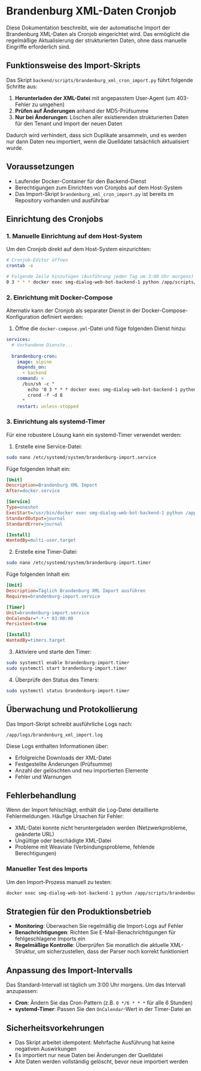 # Brandenburg XML-Daten Cronjob

Diese Dokumentation beschreibt, wie der automatische Import der Brandenburg XML-Daten als Cronjob eingerichtet wird. Das ermöglicht die regelmäßige Aktualisierung der strukturierten Daten, ohne dass manuelle Eingriffe erforderlich sind.

## Funktionsweise des Import-Skripts

Das Skript `backend/scripts/brandenburg_xml_cron_import.py` führt folgende Schritte aus:

1. **Herunterladen der XML-Datei** mit angepasstem User-Agent (um 403-Fehler zu umgehen)
2. **Prüfen auf Änderungen** anhand der MD5-Prüfsumme
3. **Nur bei Änderungen**: Löschen aller existierenden strukturierten Daten für den Tenant und Import der neuen Daten

Dadurch wird verhindert, dass sich Duplikate ansammeln, und es werden nur dann Daten neu importiert, wenn die Quelldatei tatsächlich aktualisiert wurde.

## Voraussetzungen

- Laufender Docker-Container für den Backend-Dienst
- Berechtigungen zum Einrichten von Cronjobs auf dem Host-System
- Das Import-Skript `brandenburg_xml_cron_import.py` ist bereits im Repository vorhanden und ausführbar

## Einrichtung des Cronjobs

### 1. Manuelle Einrichtung auf dem Host-System

Um den Cronjob direkt auf dem Host-System einzurichten:

```bash
# Cronjob-Editor öffnen
crontab -e

# Folgende Zeile hinzufügen (Ausführung jeden Tag um 3:00 Uhr morgens)
0 3 * * * docker exec smg-dialog-web-bot-backend-1 python /app/scripts/brandenburg_xml_cron_import.py >> /var/log/brandenburg-import.log 2>&1
```

### 2. Einrichtung mit Docker-Compose

Alternativ kann der Cronjob als separater Dienst in der Docker-Compose-Konfiguration definiert werden:

1. Öffne die `docker-compose.yml`-Datei und füge folgenden Dienst hinzu:

```yaml
services:
  # Vorhandene Dienste...
  
  brandenburg-cron:
    image: alpine
    depends_on:
      - backend
    command: >
      /bin/sh -c "
        echo '0 3 * * * docker exec smg-dialog-web-bot-backend-1 python /app/scripts/brandenburg_xml_cron_import.py >> /proc/1/fd/1 2>&1' > /etc/crontabs/root &&
        crond -f -d 8
      "
    restart: unless-stopped
```

### 3. Einrichtung als systemd-Timer

Für eine robustere Lösung kann ein systemd-Timer verwendet werden:

1. Erstelle eine Service-Datei:

```bash
sudo nano /etc/systemd/system/brandenburg-import.service
```

Füge folgenden Inhalt ein:

```ini
[Unit]
Description=Brandenburg XML Import
After=docker.service

[Service]
Type=oneshot
ExecStart=/usr/bin/docker exec smg-dialog-web-bot-backend-1 python /app/scripts/brandenburg_xml_cron_import.py
StandardOutput=journal
StandardError=journal

[Install]
WantedBy=multi-user.target
```

2. Erstelle eine Timer-Datei:

```bash
sudo nano /etc/systemd/system/brandenburg-import.timer
```

Füge folgenden Inhalt ein:

```ini
[Unit]
Description=Täglich Brandenburg XML Import ausführen
Requires=brandenburg-import.service

[Timer]
Unit=brandenburg-import.service
OnCalendar=*-*-* 03:00:00
Persistent=true

[Install]
WantedBy=timers.target
```

3. Aktiviere und starte den Timer:

```bash
sudo systemctl enable brandenburg-import.timer
sudo systemctl start brandenburg-import.timer
```

4. Überprüfe den Status des Timers:

```bash
sudo systemctl status brandenburg-import.timer
```

## Überwachung und Protokollierung

Das Import-Skript schreibt ausführliche Logs nach:

```
/app/logs/brandenburg_xml_import.log
```

Diese Logs enthalten Informationen über:
- Erfolgreiche Downloads der XML-Datei
- Festgestellte Änderungen (Prüfsumme)
- Anzahl der gelöschten und neu importierten Elemente
- Fehler und Warnungen

## Fehlerbehandlung

Wenn der Import fehlschlägt, enthält die Log-Datei detaillierte Fehlermeldungen. Häufige Ursachen für Fehler:

- XML-Datei konnte nicht heruntergeladen werden (Netzwerkprobleme, geänderte URL)
- Ungültige oder beschädigte XML-Datei
- Probleme mit Weaviate (Verbindungsprobleme, fehlende Berechtigungen)

### Manueller Test des Imports

Um den Import-Prozess manuell zu testen:

```bash
docker exec smg-dialog-web-bot-backend-1 python /app/scripts/brandenburg_xml_cron_import.py
```

## Strategien für den Produktionsbetrieb

- **Monitoring**: Überwachen Sie regelmäßig die Import-Logs auf Fehler
- **Benachrichtigungen**: Richten Sie E-Mail-Benachrichtigungen für fehlgeschlagene Imports ein
- **Regelmäßige Kontrolle**: Überprüfen Sie monatlich die aktuelle XML-Struktur, um sicherzustellen, dass der Parser noch korrekt funktioniert

## Anpassung des Import-Intervalls

Das Standard-Intervall ist täglich um 3:00 Uhr morgens. Um das Intervall anzupassen:

- **Cron**: Ändern Sie das Cron-Pattern (z.B. `0 */6 * * *` für alle 6 Stunden)
- **systemd-Timer**: Passen Sie den `OnCalendar`-Wert in der Timer-Datei an

## Sicherheitsvorkehrungen

- Das Skript arbeitet idempotent: Mehrfache Ausführung hat keine negativen Auswirkungen
- Es importiert nur neue Daten bei Änderungen der Quelldatei
- Alte Daten werden vollständig gelöscht, bevor neue importiert werden 
